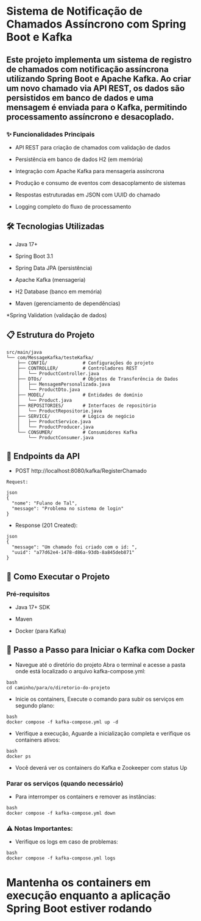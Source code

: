 # Sistema de Notificação de Chamados Assíncrono com Spring Boot e Kafka

## Este projeto implementa um sistema de registro de chamados com notificação assíncrona utilizando Spring Boot e Apache Kafka. Ao criar um novo chamado via API REST, os dados são persistidos em banco de dados e uma mensagem é enviada para o Kafka, permitindo processamento assíncrono e desacoplado.

### ✨ Funcionalidades Principais

* API REST para criação de chamados com validação de dados

* Persistência em banco de dados H2 (em memória)

* Integração com Apache Kafka para mensageria assíncrona

* Produção e consumo de eventos com desacoplamento de sistemas

* Respostas estruturadas em JSON com UUID do chamado

* Logging completo do fluxo de processamento

## 🛠️ Tecnologias Utilizadas

* Java 17+

* Spring Boot 3.1

* Spring Data JPA (persistência)

* Apache Kafka (mensageria)

* H2 Database (banco em memória)

* Maven (gerenciamento de dependências)

*Spring Validation (validação de dados)

## 📋 Estrutura do Projeto

```text
src/main/java
└── com/MessageKafka/testeKafka/
    ├── CONFIG/             # Configurações do projeto
    ├── CONTROLLER/         # Controladores REST
    │   └── ProductController.java
    ├── DTOs/               # Objetos de Transferência de Dados
    │   ├── MensagemPersonalizada.java
    │   └── ProductDto.java
    ├── MODEL/              # Entidades de domínio
    │   └── Product.java
    ├── REPOSITORIES/       # Interfaces de repositório
    │   └── ProductRepositorie.java
    ├── SERVICE/            # Lógica de negócio
    │   ├── ProductService.java
    │   └── ProductProducer.java
    └── CONSUMER/           # Consumidores Kafka
        └── ProductConsumer.java
````

## 🔌 Endpoints da API

* POST http://localhost:8080/kafka/RegisterChamado

````
Request:

json
{
  "nome": "Fulano de Tal",
  "message": "Problema no sistema de login"
}
````

* Response (201 Created):

````
json
{
  "message": "Um chamado foi criado com o id: ",
  "uuid": "a77d62e4-1478-d86a-93db-8a845deb871"
}
````

## 🚀 Como Executar o Projeto

### Pré-requisitos
 * Java 17+ SDK

* Maven

* Docker (para Kafka)

## 🚀 Passo a Passo para Iniciar o Kafka com Docker

* Navegue até o diretório do projeto
Abra o terminal e acesse a pasta onde está localizado o arquivo kafka-compose.yml:

````
bash
cd caminho/para/o/diretorio-do-projeto
````

* Inicie os containers, 
Execute o comando para subir os serviços em segundo plano:

````
bash
docker compose -f kafka-compose.yml up -d
````

* Verifique a execução, 
Aguarde a inicialização completa e verifique os containers ativos:

````
bash
docker ps
````

* Você deverá ver os containers do Kafka e Zookeeper com status Up

### Parar os serviços (quando necessário)

* Para interromper os containers e remover as instâncias:
````
bash
docker compose -f kafka-compose.yml down
````

### ⚠️ Notas Importantes:

* Verifique os logs em caso de problemas:

````
bash
docker compose -f kafka-compose.yml logs
````

# Mantenha os containers em execução enquanto a aplicação Spring Boot estiver rodando
